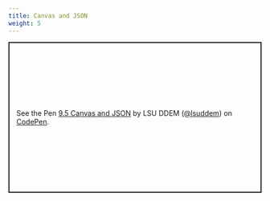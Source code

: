 ```yaml
---
title: Canvas and JSON
weight: 5
---
```


<p class="codepen" data-height="600" data-theme-id="33744" data-default-tab="result" data-user="lsuddem" data-slug-hash="169388717f900cdc58ec371034e63923" data-editable="true" style="height: 300px; box-sizing: border-box; display: flex; align-items: center; justify-content: center; border: 2px solid; margin: 1em 0; padding: 1em;" data-pen-title="9.5 Canvas and JSON">
  <span>See the Pen <a href="https://codepen.io/lsuddem/pen/169388717f900cdc58ec371034e63923/">
  9.5 Canvas and JSON</a> by LSU DDEM (<a href="https://codepen.io/lsuddem">@lsuddem</a>)
  on <a href="https://codepen.io">CodePen</a>.</span>
</p>
<script async src="https://static.codepen.io/assets/embed/ei.js"></script>
